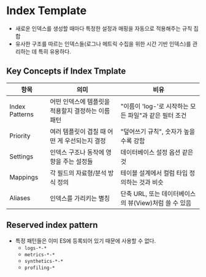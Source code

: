 # Index Template
- 새로운 인덱스를 생성할 때마다 특정한 설정과 매핑을 자동으로 적용해주는 규칙 집합
- 유사한 구조를 따르는 인덱스들(로그나 메트릭 수집을 위한 시간 기반 인덱스)를 관리하는 데 특히 유용하다.

## Key Concepts if Index Tmplate
|항목 | 의미 | 비유|
|-|-|-|
|Index Patterns | 어떤 인덱스에 템플릿을 적용할지 결정하는 이름 패턴 | "이름이 'log-'로 시작하는 모든 파일"과 같은 필터 조건|
|Priority | 여러 템플릿이 겹칠 때 어떤 게 우선되는지 결정 | "덮어쓰기 규칙", 숫자가 높을수록 강함|
|Settings | 인덱스 구조나 동작에 영향을 주는 설정들 | 데이터베이스 설정 옵션 같은 것|
|Mappings | 각 필드의 자료형/분석 방식 정의 | 테이블 설계에서 컬럼 타입 정의하는 것과 비슷|
|Aliases | 인덱스를 가리키는 별칭 | 단축 URL, 또는 데이터베이스의 뷰(View)처럼 쓸 수 있음|

## Reserved index pattern
- 특정 패턴들은 이미 ES에 등록되어 있기 때문에 사용할 수 없다.
  - `logs-*-*`
  - `metrics-*-*`
  - `synthetics-*-*`
  - `profiling-*`